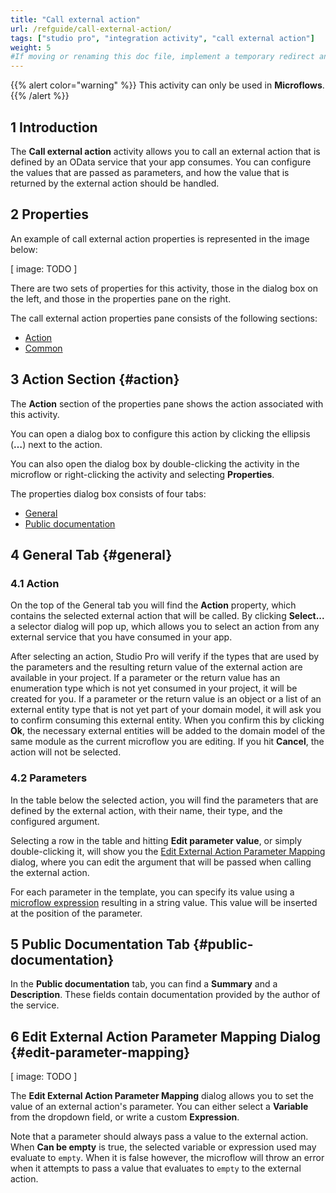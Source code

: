 ```yaml
---
title: "Call external action"
url: /refguide/call-external-action/
tags: ["studio pro", "integration activity", "call external action"]
weight: 5
#If moving or renaming this doc file, implement a temporary redirect and let the respective team know they should update the URL in the product. See Mapping to Products for more details.
---
```


{{% alert color="warning" %}}
This activity can only be used in **Microflows**.
{{% /alert %}}

## 1 Introduction

The **Call external action** activity allows you to call an external action that is defined by an OData service that your app consumes. You can configure the values that are passed as parameters, and how the value that is returned by the external action should be handled.

## 2 Properties

An example of call external action properties is represented in the image below:

[ image: TODO ]

There are two sets of properties for this activity, those in the dialog box on the left, and those in the properties pane on the right.

The call external action properties pane consists of the following sections:

* [Action](#action)
* [Common](#common)

## 3 Action Section {#action}

The **Action** section of the properties pane shows the action associated with this activity.

You can open a dialog box to configure this action by clicking the ellipsis (**…**) next to the action.

You can also open the dialog box by double-clicking the activity in the microflow or right-clicking the activity and selecting **Properties**.

The properties dialog box consists of four tabs:

* [General](#general)
* [Public documentation](#public-documentation)

## 4 General Tab {#general}

### 4.1 Action

On the top of the General tab you will find the **Action** property, which contains the selected external action that will be called. By clicking **Select...** a selector dialog will pop up, which allows you to select an action from any external service that you have consumed in your app.

After selecting an action, Studio Pro will verify if the types that are used by the parameters and the resulting return value of the external action are available in your project. If a parameter or the return value has an enumeration type which is not yet consumed in your project, it will be created for you. If a parameter or the return value is an object or a list of an external entity type that is not yet part of your domain model, it will ask you to confirm consuming this external entity. When you confirm this by clicking **Ok**, the necessary external entities will be added to the domain model of the same module as the current microflow you are editing. If you hit **Cancel**, the action will not be selected. 

### 4.2 Parameters

In the table below the selected action, you will find the parameters that are defined by the external action, with their name, their type, and the configured argument.

Selecting a row in the table and hitting **Edit parameter value**, or simply double-clicking it, will show you the [Edit External Action Parameter Mapping](#edit-parameter-mapping) dialog, where you can edit the argument that will be passed when calling the external action.

For each parameter in the template, you can specify its value using a [microflow expression](/refguide/expressions/) resulting in a string value. This value will be inserted at the position of the parameter.

## 5 Public Documentation Tab {#public-documentation}

In the **Public documentation** tab, you can find a **Summary** and a **Description**. These fields contain documentation provided by the author of the service.

## 6 Edit External Action Parameter Mapping Dialog {#edit-parameter-mapping}

[ image: TODO ]

The **Edit External Action Parameter Mapping** dialog allows you to set the value of an external action's parameter. You can either select a **Variable** from the dropdown field, or write a custom **Expression**. 

Note that a parameter should always pass a value to the external action. When **Can be empty** is true, the selected variable or expression used may evaluate to `empty`. When it is false however, the microflow will throw an error when it attempts to pass a value that evaluates to `empty` to the external action.
